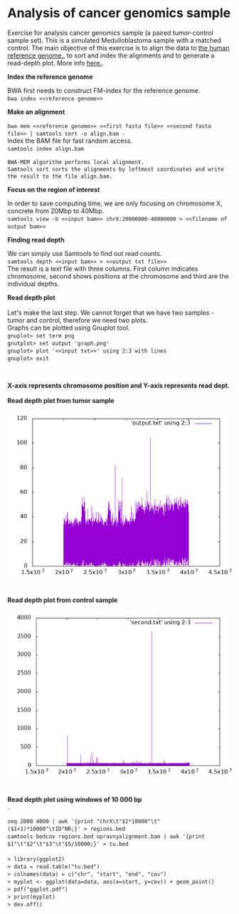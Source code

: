 # Analysis of cancer genomics sample

Exercise for analysis cancer genomics sample (a paired tumor-control sample set). This is a simulated Medulloblastoma sample with a matched control. 
The main objective of this exercise is to align the data to [the human reference genome.](https://hgdownload.soe.ucsc.edu/goldenPath/hg19/bigZips/hg19.fa.gz), to sort and index the alignments and to generate a read-depth plot. More info [here.](https://tobiasrausch.com/courses/cg/).

**Index the reference genome**
 
 BWA first needs to construct FM-index for the reference genome. <br />
`bwa index <<reference genome>>` <br />

**Make an alignment**

`bwa mem <<reference genome>> <<first fasta file>> <<second fasta file>> | samtools sort -o align.bam -` <br />
Index the BAM file for fast random access. <br />
`samtools index align.bam` <br />
```
BWA-MEM algorithm performs local alignment.
Samtools sort sorts the alignments by leftmost coordinates and write the result to the file align.bam.
```

**Focus on the region of interest**

In order to save computing time, we are only focusing on chromosome X, concrete from 20Mbp to 40Mbp.  <br />
`samtools view -b <<input bam>> chrX:20000000-40000000 > <<filename of output bam>>`  <br />

**Finding read depth**

We can simply use Samtools to find out read counts.  <br />
`samtools depth <<input bam>> > <<output txt file>>` <br />
The result is a text file with three columns. First column indicates chromosome, second shows positions at the chromosome and third are the individual depths. <br />

**Read depth plot** <br />
<br />
Let's make the last step. We cannot forget that we have two samples - tumor and control, therefore we need two plots. <br />
Graphs can be plotted using Gnuplot tool. <br />
`gnuplot> set term png` <br />
`gnutplot> set output 'graph.png'` <br />
`gnuplot> plot '<<input txt>>' using 2:3 with lines` <br />
`gnuplot> exit` <br />

<br />

**X-axis represents chromosome position and Y-axis represents read dept.** <br />
<br />
**Read depth plot from tumor sample**<br />
<br />
![Graph](https://github.com/Nata8/Analytical_methods_in_cancer_genomics/blob/main/tumor_graph.png) <br />
<br />
<br />
**Read depth plot from control sample** <br />
<br />
![Graph](https://github.com/Nata8/Analytical_methods_in_cancer_genomics/blob/main/control_graph.png) <br />
<br />
<br />
**Read depth plot using windows of 10 000 bp** <br />.

`seq 2000 4000 | awk '{print "chrX\t"$1*10000"\t"($1+1)*10000"\tID"NR;}' > regions.bed` <br />
`samtools bedcov regions.bed opravnyalignment.bam | awk '{print $1"\t"$2"\t"$3"\t"$5/10000;}' > tu.bed` <br />
<br />
`> library(ggplot2)` <br />
`> data = read.table("tu.bed")` <br />
`> colnames(data) = c("chr", "start", "end", "cov")` <br />
`> myplot <- ggplot(data=data, aes(x=start, y=cov)) + geom_point()` <br />
`> pdf("ggplot.pdf")` <br />
`> print(myplot)` <br />
`> dev.off() ` <br />

